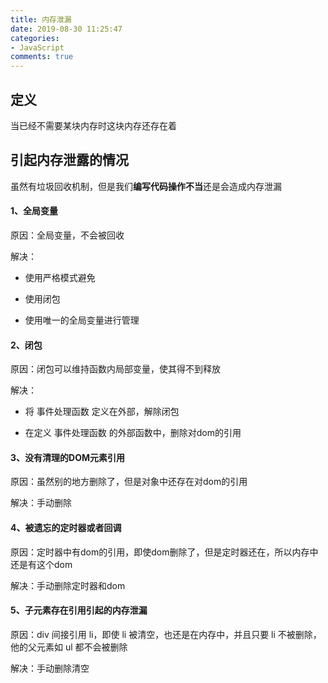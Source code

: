 ```yaml
---
title: 内存泄漏
date: 2019-08-30 11:25:47
categories:
- JavaScript
comments: true
---
```


## 定义

当已经不需要某块内存时这块内存还存在着

<!-- more -->

## 引起内存泄露的情况

虽然有垃圾回收机制，但是我们**编写代码操作不当**还是会造成内存泄漏

#### 1、全局变量
原因：全局变量，不会被回收

解决：

- 使用严格模式避免

- 使用闭包

- 使用唯一的全局变量进行管理

#### 2、闭包
原因：闭包可以维持函数内局部变量，使其得不到释放

解决：

- 将 事件处理函数 定义在外部，解除闭包

- 在定义 事件处理函数 的外部函数中，删除对dom的引用

#### 3、没有清理的DOM元素引用
原因：虽然别的地方删除了，但是对象中还存在对dom的引用

解决：手动删除

#### 4、被遗忘的定时器或者回调
原因：定时器中有dom的引用，即使dom删除了，但是定时器还在，所以内存中还是有这个dom

解决：手动删除定时器和dom

#### 5、子元素存在引用引起的内存泄漏
原因：div 间接引用 li，即使 li 被清空，也还是在内存中，并且只要 li 不被删除，他的父元素如 ul 都不会被删除

解决：手动删除清空